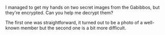 I managed to get my hands on two secret images from the Gabibbos, but they're encrypted. Can you help me decrypt them?

The first one was straightforward, it turned out to be a photo of a well-known member but the second one is a bit more difficult.
